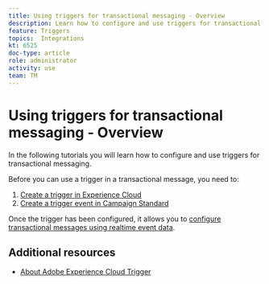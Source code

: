 ```yaml
---
title: Using triggers for transactional messaging - Overview
description: Learn how to configure and use triggers for transactional messaging.
feature: Triggers
topics:  Integrations
kt: 6525
doc-type: article
role: administrator
activity: use
team: TM
---
```


# Using triggers for transactional messaging - Overview

In the following tutorials you will learn how to configure and use triggers for transactional messaging.

Before you can use a trigger in a transactional message, you need to:

1. [Create a trigger in Experience Cloud](help/integrations/create-a-trigger-in-experience-cloud.md)
2. [Create a trigger event in Campaign Standard](/help/integrations/create-a-trigger-event.md)

Once the trigger has been configured, it allows you to [configure transactional messages using realtime event data](/help/integrations/configure-transactional-messages-using-realtime-event-data.md).

## Additional resources

* [About Adobe Experience Cloud Trigger](https://experienceleague.adobe.com/docs/campaign-standard/using/integrating-with-adobe-cloud/working-with-campaign-and-triggers/about-adobe-experience-cloud-triggers.html?lang=en#integrating-with-adobe-cloud)
